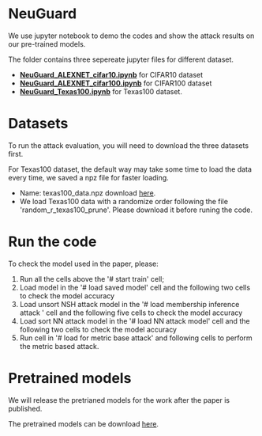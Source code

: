 # NeuGuard

We use jupyter notebook to demo the codes and show the attack results on our pre-trained models.

The folder contains three sepereate jupyter files for different dataset.

- **[NeuGuard_ALEXNET_cifar10.ipynb](./NeuGuard_ALEXNET_cifar10.ipynb)** for CIFAR10 dataset
- **[NeuGuard_ALEXNET_cifar100.ipynb](./NeuGuard_ALEXNET_cifar100.ipynb)** for CIFAR100 dataset
- **[NeuGuard_Texas100.ipynb](./NeuGuard_Texas100.ipynb)** for Texas100 dataset.


# Datasets
To run the attack evaluation, you will need to download the three datasets first.

For Texas100 dataset, the default way may take some time to load the data every time, we saved a npz file for faster loading. 
- Name: texas100_data.npz download [here](https://drive.google.com/file/d/1G9-oWyLqiSTDuB2ku6xYY7MVWOur6OOA/view?usp=sharing).
- We load Texas100 data with a randomize order following the file 'random_r_texas100_prune'. Please download it before runing the code.



# Run the code

To check the model used in the paper, please:
1. Run all the cells above the '# start train' cell;
2. Load model in the '# load saved model' cell and the following two cells to check the model accuracy
3. Load unsort NSH attack model in the '# load membership inference attack ' cell and the following five cells to check the model accuracy
4. Load sort NN attack model in the '# load NN attack model' cell and the following two cells to check the model accuracy
5. Run cell in '# load for metric base attack' and following cells to perform the metric based attack.


# Pretrained models 

We will release the pretrianed models for the work after the paper is published.

The pretrained models can be download [here](https://drive.google.com/drive/folders/1qjPOpicHpCoKcdmL2Iko5f7P6ho5MrIq?usp=sharing).

